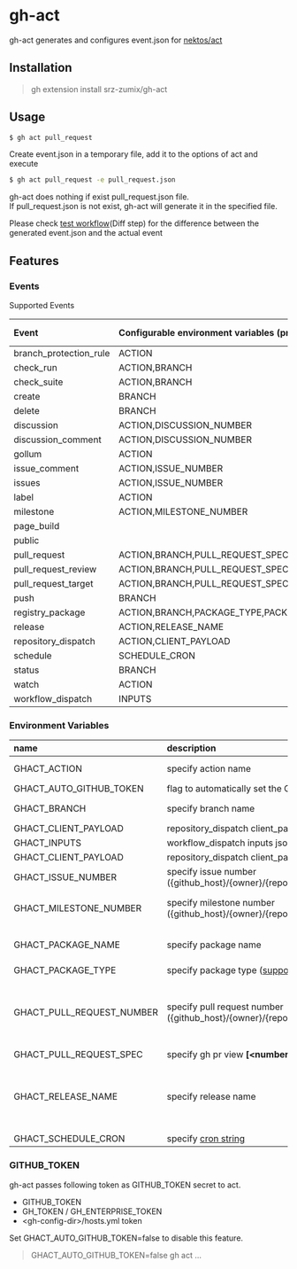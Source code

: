 # gh-act

gh-act generates and configures event.json for [nektos/act][]

## Installation

> gh extension install srz-zumix/gh-act

## Usage

```sh
$ gh act pull_request
```

Create event.json in a temporary file, add it to the options of act and execute

```sh
$ gh act pull_request -e pull_request.json
```

gh-act does nothing if exist pull_request.json file.  
If pull_request.json is not exist, gh-act will generate it in the specified file.

Please check [test workflow][](Diff step) for the difference between the generated event.json and the actual event

## Features

### Events

Supported Events

| Event                  | Configurable environment variables (prefix: GHACT_) | default action |
|:-----------------------|:-----------------------------------|-----------------|
| branch_protection_rule | ACTION                             | created         |
| check_run              | ACTION,BRANCH                      | completed       |
| check_suite            | ACTION,BRANCH                      | completed       |
| create                 | BRANCH                             |                 |
| delete                 | BRANCH                             |                 |
| discussion             | ACTION,DISCUSSION_NUMBER           | created         |
| discussion_comment     | ACTION,DISCUSSION_NUMBER           | created         |
| gollum                 | ACTION                             | created         |
| issue_comment          | ACTION,ISSUE_NUMBER                | created         |
| issues                 | ACTION,ISSUE_NUMBER                | opened          |
| label                  | ACTION                             | created         |
| milestone              | ACTION,MILESTONE_NUMBER            | created         |
| page_build             |                                    |                 |
| public                 |                                    |                 |
| pull_request           | ACTION,BRANCH,PULL_REQUEST_SPEC,PULL_REQUEST_NUMBER | synchronize |
| pull_request_review    | ACTION,BRANCH,PULL_REQUEST_SPEC,PULL_REQUEST_NUMBER | submiited   |
| pull_request_target    | ACTION,BRANCH,PULL_REQUEST_SPEC,PULL_REQUEST_NUMBER | synchronize |
| push                   | BRANCH                             |                 |
| registry_package       | ACTION,BRANCH,PACKAGE_TYPE,PACKAGE_TYPE | published  |
| release                | ACTION,RELEASE_NAME                | released        |
| repository_dispatch    | ACTION,CLIENT_PAYLOAD              | (empty)         |
| schedule               | SCHEDULE_CRON                      |                 |
| status                 | BRANCH                             |                 |
| watch                  | ACTION                             | started         |
| workflow_dispatch      | INPUTS                             |                 |

### Environment Variables

| name                       | description                                                                            | default                |
|:---------------------------|:---------------------------------------------------------------------------------------|:-----------------------|
| GHACT_ACTION               | specify action name                                                                    | (per [events](#Events))|
| GHACT_AUTO_GITHUB_TOKEN    | flag to automatically set the GITHUB_TOKEN secret                                      | true                   |
| GHACT_BRANCH               | specify branch name                                                                    | current branch         |
| GHACT_CLIENT_PAYLOAD       | repository_dispatch client_payload json string                                         | null                   |
| GHACT_INPUTS               | workflow_dispatch inputs json string                                                   | null                   |
| GHACT_CLIENT_PAYLOAD       | repository_dispatch client_payload json string                                         | null                   |
| GHACT_ISSUE_NUMBER         | specify issue number ({github_host}/{owner}/{repo}/issues/{__number__})           | last issue number      |
| GHACT_MILESTONE_NUMBER     | specify milestone number ({github_host}/{owner}/{repo}/milestone/{__number__})    | last milestone number  |
| GHACT_PACKAGE_NAME         | specify package name                                                                   | first package name     |
| GHACT_PACKAGE_TYPE         | specify package type ([supported package_type][])                                      | container              |
| GHACT_PULL_REQUEST_NUMBER  | specify pull request number ({github_host}/{owner}/{repo}/pull/{__number__})      | gh pr view --json number --jq .number |
| GHACT_PULL_REQUEST_SPEC    | specify gh pr view __[\<number\> \| \<url\> \| \<branch\>]__                           |                        |
| GHACT_RELEASE_NAME         | specify release name                                                                   | gh release list -L 1 --exclude-drafts |
| GHACT_SCHEDULE_CRON        | specify [cron string][]                                                                | 0 0 * * *              |

### GITHUB_TOKEN

gh-act passes following token as GITHUB_TOKEN secret to act.

* GITHUB_TOKEN
* GH_TOKEN / GH_ENTERPRISE_TOKEN
* \<gh-config-dir\>/hosts.yml token

Set GHACT_AUTO_GITHUB_TOKEN=false to disable this feature.

> GHACT_AUTO_GITHUB_TOKEN=false gh act ...

[act]:https://github.com/nektos/act
[nektos/act]:https://github.com/nektos/act
[test workflow]:https://github.com/srz-zumix/gh-act/actions/workflows/main.yml
[cron string]:https://pubs.opengroup.org/onlinepubs/9699919799/utilities/crontab.html#tag_20_25_07
[supported package_type]:https://docs.github.com/ja/rest/packages#list-packages-for-an-organization
